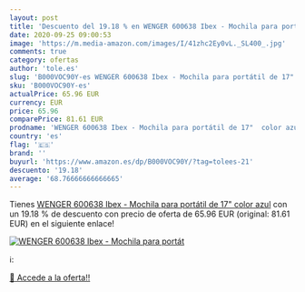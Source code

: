 ```yaml
---
layout: post
title: 'Descuento del 19.18 % en WENGER 600638 Ibex - Mochila para portát'
date: 2020-09-25 09:00:53
image: 'https://m.media-amazon.com/images/I/41zhc2Ey0vL._SL400_.jpg'
comments: true
category: ofertas
author: 'tole.es'
slug: 'B000VOC90Y-es WENGER 600638 Ibex - Mochila para portátil de 17" color azul'
sku: 'B000VOC90Y-es'
actualPrice: 65.96 EUR
currency: EUR
price: 65.96
comparePrice: 81.61 EUR
prodname: 'WENGER 600638 Ibex - Mochila para portátil de 17"  color azul'
country: 'es'
flag: '🇪🇸'
brand: ''
buyurl: 'https://www.amazon.es/dp/B000VOC90Y/?tag=tolees-21'
descuento: '19.18'
average: '68.76666666666665'
---
```


Tienes [WENGER 600638 Ibex - Mochila para portátil de 17"  color azul](https://www.amazon.es/dp/B000VOC90Y/?tag=tolees-21) con un 19.18 % de descuento con precio de oferta de 65.96 EUR (original: 81.61 EUR) en el siguiente enlace!

[![WENGER 600638 Ibex - Mochila para portát](https://m.media-amazon.com/images/I/41zhc2Ey0vL._SL400_.jpg)](https://www.amazon.es/dp/B000VOC90Y/?tag=tolees-21)

ℹ️:


[🛒 Accede a la oferta!!](https://www.amazon.es/dp/B000VOC90Y/?tag=tolees-21)

